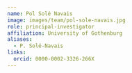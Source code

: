 ```yaml
---
name: Pol Solé Navais
image: images/team/pol-sole-navais.jpg
role: principal-investigator
affiliation: University of Gothenburg
aliases:
  - P. Solé-Navais
links:
  orcid: 0000-0002-3326-266X
---
```

